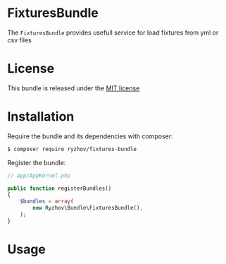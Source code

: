 FixturesBundle
==============

The `FixturesBundle` provides usefull service for load fixtures from yml or csv files

License
=======

This bundle is released under the [MIT license](LICENSE)

Installation
============

Require the bundle and its dependencies with composer:

```bash
$ composer require ryzhov/fixtures-bundle
```

Register the bundle:

```php
// app/AppKernel.php

public function registerBundles()
{
    $bundles = array(
        new Ryzhov\Bundle\FixturesBundle(),
    );
}
```

Usage
=====

```php

```
